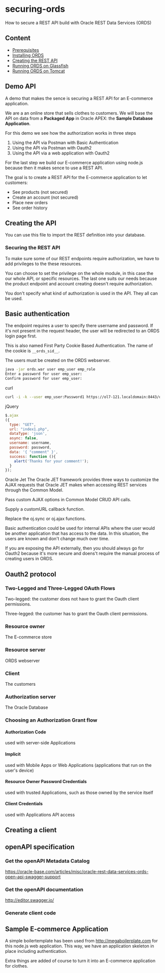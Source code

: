 # securing-ords
How to secure a REST API build with Oracle REST Data Services (ORDS)

## Content
- [Prerequisites](#lala)
- [Installing ORDS]()
- [Creating the REST API]()
- [Running ORDS on Glassfish]()
- [Running ORDS on Tomcat]()

## Demo API
A demo that makes the sence is securing a REST API for an E-commerce application.

We are a an online store that sells clothes to customers. We will base the API on data from a **Packaged App** in Oracle APEX: the **Sample Database Application**.

For this demo we see how the authorization works in three steps
1. Using the API via Postman with Basic Authentication
2. Using the API via Postman with Oauth2
3. Using the API via a web application with Oauth2

For the last step we build our E-commerce application using node.js because then it makes sence to use a REST API.

The goal is to create a REST API for the E-commerce application to let customers:
- See products (not secured)
- Create an account (not secured)
- Place new orders
- See order history

## Creating the API
You can use this file to import the REST definition into your database.

### Securing the REST API
To make sure some of our REST endpoints require authorization, we have to add privileges to the these resources.

You can choose to set the privilege on the whole module, in this case the our whole API, or specific resources. The last one suits our needs because the product endpoint and account creating doesn't require authorization.

You don't specify what kind of authorization is used in the API. They all can be used.

## Basic authentication
The endpoint requires a user to specify there username and password. If it's not present in the request header, the user will be redirected to an ORDS login page first.

This is also named First Party Cookie Based Authentication. The name of the cookie is `__ords_sid__`.

The users must be created on the ORDS webserver.

```bash
java -jar ords.war user emp_user emp_role
Enter a password for user emp_user:
Confirm password for user emp_user:
```

curl
```bash
curl -i -k --user emp_user:Password1 https://ol7-121.localdomain:8443/ords/pdb1/testuser1/testmodule1/emp/7788
```

jQuery
```javascript
$.ajax
({
  type: "GET",
  url: "index1.php",
  dataType: 'json',
  async: false,
  username: username,
  password: password,
  data: '{ "comment" }',
  success: function (){
    alert('Thanks for your comment!'); 
  }
});
```

Oracle Jet
The Oracle JET framework provides three ways to customize the AJAX requests that Oracle JET makes when accessing REST services through the Common Model.

Pass custom AJAX options in Common Model CRUD API calls.

Supply a customURL callback function.

Replace the oj.sync or oj.ajax functions.

Basic authentication could be used for internal APIs where the user would be another application that has access to the data. 
In this situation, the users are known and don't change much over time. 

If you are exposing the API externally, then you should always go for Oauth2 because it's more secure and doens't require the manual process of creating users in ORDS.

## Oauth2 protocol

### Two-Legged and Three-Legged OAuth Flows
Two-legged: the customer does not have to grant the Oauth client permissions.


Three-legged: the customer has to grant the Oauth client permissions.


### Resource owner
The E-commerce store

### Resource server
ORDS webserver

### Client
The customers

### Authorization server
The Oracle Database

### Choosing an Authorization Grant flow
#### Authorization Code 
used with server-side Applications
#### Implicit
used with Mobile Apps or Web Applications (applications that run on the user's device)
#### Resource Owner Password Credentials
used with trusted Applications, such as those owned by the service itself
#### Client Credentials
used with Applications API access

## Creating a client

## openAPI specification

### Get the openAPI Metadata Catalog
https://oracle-base.com/articles/misc/oracle-rest-data-services-ords-open-api-swagger-support

### Get the openAPI documentation
http://editor.swagger.io/

### Generate client code

## Sample E-commerce Application
A simple boilertemplate has been used from http://megaboilerplate.com for this node.js web application.
This way, we have an application skeleton in place including authentication.

Extra things are added of course to turn it into an E-commerce application for clothes.

